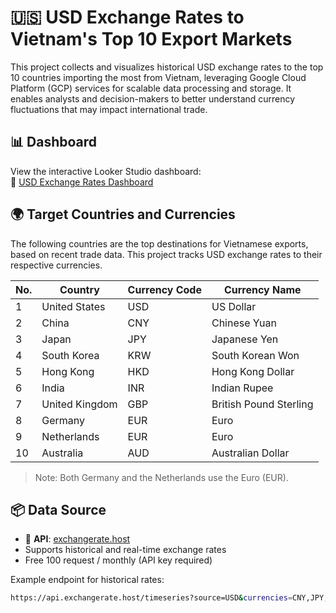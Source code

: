 # 🇺🇸 USD Exchange Rates to Vietnam's Top 10 Export Markets

This project collects and visualizes historical USD exchange rates to the top 10 countries importing the most from Vietnam, leveraging Google Cloud Platform (GCP) services for scalable data processing and storage. It enables analysts and decision-makers to better understand currency fluctuations that may impact international trade.

## 📊 Dashboard

View the interactive Looker Studio dashboard:  
🔗 [USD Exchange Rates Dashboard](https://lookerstudio.google.com/reporting/d6b2ba5d-4000-444d-b544-bb8fabe525f0)

## 🌍 Target Countries and Currencies

The following countries are the top destinations for Vietnamese exports, based on recent trade data. This project tracks USD exchange rates to their respective currencies.

| No. | Country         | Currency Code | Currency Name           |
|-----|------------------|----------------|--------------------------|
| 1   | United States    | USD            | US Dollar               |
| 2   | China            | CNY            | Chinese Yuan            |
| 3   | Japan            | JPY            | Japanese Yen            |
| 4   | South Korea      | KRW            | South Korean Won        |
| 5   | Hong Kong        | HKD            | Hong Kong Dollar        |
| 6   | India            | INR            | Indian Rupee            |
| 7   | United Kingdom   | GBP            | British Pound Sterling  |
| 8   | Germany          | EUR            | Euro                    |
| 9   | Netherlands      | EUR            | Euro                    |
| 10  | Australia        | AUD            | Australian Dollar       |

> Note: Both Germany and the Netherlands use the Euro (EUR).

## 📦 Data Source

- 📡 **API**: [exchangerate.host](https://exchangerate.host/)
- Supports historical and real-time exchange rates
- Free 100 request / monthly (API key required)

Example endpoint for historical rates:
```bash
https://api.exchangerate.host/timeseries?source=USD&currencies=CNY,JPY,KRW,HKD,INR,GBP,EUR,AUD
